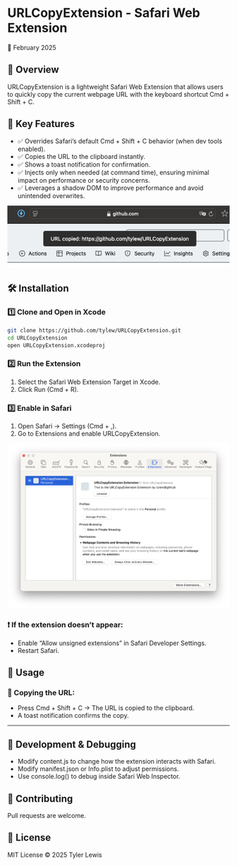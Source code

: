 # URLCopyExtension - Safari Web Extension
📅 February 2025

## 📌 Overview
URLCopyExtension is a lightweight Safari Web Extension that allows users to quickly copy the current webpage URL with the keyboard shortcut Cmd + Shift + C.


## 🚀 Key Features
- ✅ Overrides Safari’s default Cmd + Shift + C behavior (when dev tools enabled).
- ✅ Copies the URL to the clipboard instantly.
- ✅ Shows a toast notification for confirmation.
- ✅ Injects only when needed (at command time), ensuring minimal impact on performance or security concerns.
- ✅ Leverages a shadow DOM to improve performance and avoid unintended overwrites.


![Demo of Image](demo.png)

## 🛠 Installation

### 1️⃣ **Clone and Open in Xcode**

```sh
git clone https://github.com/tylew/URLCopyExtension.git
cd URLCopyExtension
open URLCopyExtension.xcodeproj
```

### 2️⃣ Run the Extension
1.	Select the Safari Web Extension Target in Xcode.
2.	Click Run (Cmd + R).

### 3️⃣ Enable in Safari
1.	Open Safari → Settings (Cmd + ,).
2.	Go to Extensions and enable URLCopyExtension.

![Demo of Image](demo2.png)

### ❗ If the extension doesn’t appear:
- Enable “Allow unsigned extensions” in Safari Developer Settings.
- Restart Safari.

## 🔑 Usage

### 🚀 Copying the URL:
-	Press Cmd + Shift + C → The URL is copied to the clipboard.
-	A toast notification confirms the copy.

---

## 🔧 Development & Debugging
-	Modify content.js to change how the extension interacts with Safari.
-	Modify manifest.json or Info.plist to adjust permissions.
-	Use console.log() to debug inside Safari Web Inspector.

## 🤝 Contributing

Pull requests are welcome.


## 📜 License

MIT License © 2025 Tyler Lewis
